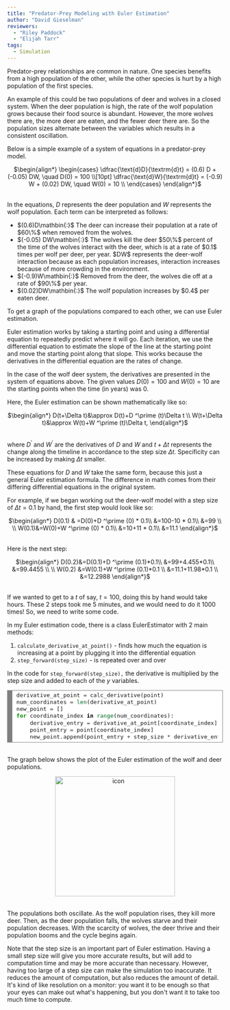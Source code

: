 ```yaml
---
title: "Predator-Prey Modeling with Euler Estimation"
author: "David Gieselman"
reviewers:
  - "Riley Paddock"
  - "Elijah Tarr"
tags:
  - Simulation
---
```


Predator-prey relationships are common in nature. One species benefits from a high population of the other, while the other species is hurt by a high population of the first species.

An example of this could be two populations of deer and  wolves in a closed system. When the deer population is high, the rate of the wolf population grows because their food source is abundant. However, the more wolves there are, the more deer are eaten, and the fewer deer there are. So the population sizes alternate between the variables which results in a consistent oscillation.
 
Below is a simple example of a system of equations in a predator-prey model.

<center>
$\begin{align*}
\begin{cases}
\dfrac{\text{d}D}{\textrm{d}t} = (0.6) D + (-0.05) DW, \quad D(0) = 100 \\[10pt]
\dfrac{\text{d}W}{\textrm{d}t} = (-0.9) W + (0.02) DW, \quad W(0) = 10 \\
\end{cases}
\end{align*}$
</center>
<br>

In the equations, $D$ represents the deer population and $W$ represents the wolf population. Each term can be interpreted as follows:

<ul>
    <li>$(0.6)D\mathbin{:}$ The deer can increase their population at a rate of $60\%$ when removed from the wolves.</li>
    <li>$(-0.05) DW\mathbin{:}$ The wolves kill the deer $50\%$ percent of the time of the wolves interact with the deer, which is at a rate of $0.1$ times per wolf per deer, per year. $DW$ represents the deer-wolf interaction because as each population increases, interaction increases because of more crowding in the environment.</li>
    <li>$(-0.9)W\mathbin{:}$ Removed from the deer,  the wolves die off at a rate of $90\%$ per year.</li>
  <li>$(0.02)DW\mathbin{:}$ The wolf population increases by $0.4$ per eaten deer.</li>
</ul>

To get a graph of the populations compared to each other, we can use Euler estimation.

Euler estimation works by taking a starting point and using a differential equation to repeatedly predict where it will go. Each iteration, we use the differential equation to estimate the slope of the line at the starting point and move the starting point along that slope. This works because the derivatives in the differential equation are the rates of change.

In the case  of the  wolf  deer system, the derivatives are presented in the system of equations above. The given values $D(0)=100$ and $W(0)=10$ are the starting points when the time (in years) was 0.

Here, the Euler estimation can be shown mathematically like so:

<center>
$\begin{align*}
D(t+\Delta t)&\approx D(t)+D ^\prime (t)\Delta t \\
W(t+\Delta t)&\approx W(t)+W ^\prime (t)\Delta t,
\end{align*}$
</center>
<br>

where $D^\prime$ and $W^\prime$ are the derivatives of $D$ and $W$ and $t+\Delta t$ represents the change along the timeline in accordance to the step size $\Delta t.$ Specificity can be increased by making $\Delta t$ smaller.

These equations for $D$ and $W$ take the same form, because this just a general Euler estimation formula. The difference in math comes from their differing differential equations in the original system. 

For example, if we began working out the deer-wolf model with a step size of $\Delta t = 0.1$ by hand, the first step would look like so:

<center>
$\begin{align*}
    D(0.1) & =D(0)+D ^\prime (0) * 0.1\\
    &=100-10 * 0.1\\
    &=99 \\ \\
    W(0.1)&=W(0)+W ^\prime (0) * 0.1\\
    &=10+11 * 0.1\\
    &=11.1
\end{align*}$
</center>
<br>

Here is the next step:

<center>
$\begin{align*}
    D(0.2)&=D(0.1)+D ^\prime (0.1)*0.1\\
    &=99+4.455*0.1\\
    &=99.4455 \\ \\
    W(0.2) &=W(0.1)+W ^\prime (0.1)*0.1 \\
    &=11.1+11.98*0.1 \\
    &=12.2988
\end{align*}$
</center>
<br>

If we wanted to get to a $t$ of say, $t=100,$ doing this by hand would take hours. These $2$ steps took me $5$ minutes, and we would need to do it $1000$ times! So, we need to write some code.

In my Euler estimation code, there is a class EulerEstimator with 2 main methods: 

<ol>
  <li><code>calculate_derivative_at_point()</code> - finds how much the equation is increasing at a point by plugging it into the differential equation</li>
  <li><code>step_forward(step_size)</code> - is repeated over and over</li>
</ol>

In the code for <code>step\_forward(step\_size),</code> the derivative is multiplied by the step size and added to each of the $y$ variables.

<font size="3em">
<!-- HTML generated using hilite.me --><div style="background: #ffffff; overflow:auto;width:auto;border:solid gray;border-width:.1em .1em .1em .8em;padding:.2em .6em;"><pre style="margin: 0; line-height: 125%">derivative_at_point <span style="color: #333333">=</span> calc_derivative(point)
num_coordinates <span style="color: #333333">=</span> <span style="color: #007020">len</span>(derivative_at_point)
new_point <span style="color: #333333">=</span> []
<span style="color: #008800; font-weight: bold">for</span> coordinate_index <span style="color: #000000; font-weight: bold">in</span> <span style="color: #007020">range</span>(num_coordinates):
    derivative_entry <span style="color: #333333">=</span> derivative_at_point[coordinate_index]
    point_entry <span style="color: #333333">=</span> point[coordinate_index]
    new_point<span style="color: #333333">.</span>append(point_entry <span style="color: #333333">+</span> step_size <span style="color: #333333">*</span> derivative_entry)
</pre></div>
</font>
<br>

The graph below shows the plot of the Euler estimation of the wolf and deer populations.

<center><img src="https://eurisko.us/images/blog/predator-prey-modeling-with-euler-estimation-1.png" style="border: none; height: 20em;" alt="icon"></center>
<br>

The populations both oscillate. As the wolf population rises, they kill more deer. Then, as the deer population falls, the wolves starve and their population decreases. With the scarcity of wolves, the deer thrive and their population booms and the cycle begins again.

Note that the step size is an important part of Euler estimation. Having a small step size will give you more accurate results, but will add to computation time and may be more accurate than necessary. However, having too large of a step size can make the simulation too inaccurate. It reduces the amount of computation, but also reduces the amount of detail. It's kind of like resolution on a monitor: you want it to be enough so that your eyes can make out what's happening, but you don't want it to take too much time to compute.
